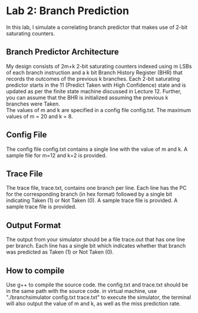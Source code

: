# Lab 2: Branch Prediction
In this lab, I simulate a correlating branch predictor that makes use of 2-bit saturating counters. 
## Branch Predictor Architecture
My design consists of 2m+k 2-bit saturating counters indexed using m LSBs of each branch instruction and a k bit Branch History Register (BHR) that records the outcomes of the previous k branches. Each 2-bit saturating predictor starts in the 11 (Predict Taken with High Confidence) state and is updated as per the finite state machine discussed in Lecture 12. Further, you can assume that the BHR is initialized assuming the previous k branches were Taken.  
The values of m and k are specified in a config file config.txt. 
The maximum values of m = 20 and k = 8.
## Config File
The config file config.txt contains a single line with the value of m and k. A sample file for m=12 and k=2 is provided.
## Trace File
The trace file, trace.txt, contains one branch per line. Each line has the PC for the corresponding branch (in hex format) followed by a single bit indicating Taken (1) or Not Taken (0). A sample trace file is provided.  A sample trace file is provided.
## Output Format
The output from your simulator should be a file trace.out that has one line per branch. Each line has a single bit which indicates whether that branch was predicted as Taken (1) or Not Taken (0).
## How to compile
Use g++ to compile the source code.
the config.txt and trace.txt should be in the same path with the source code.
in virtual machine, use "./branchsimulator config.txt trace.txt" to execute the simulator, the terminal will also output the value of m and k, as well as the miss prediction rate.
